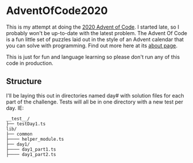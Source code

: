 # AdventOfCode2020

This is my attempt at doing the [2020 Advent of Code](https://adventofcode.com/2020).
I started late, so I probably won't be up-to-date with the latest problem.
The Advent Of Code is a fun little set of puzzles laid out in the style of an Advent calendar that you can solve with programming. Find out more here at its [about page](https://adventofcode.com/2020/about).

This is just for fun and language learning so please don't run any of this code in production.

## Structure
I'll be laying this out in directories named day# with solution files for each part of the challenge.
Tests will all be in one directory with a new test per day. IE:
```
__test__/
├── testDay1.ts
lib/
├── common
├──── helper_module.ts
├── day1/
├──── day1_part1.ts
├──── day1_part2.ts
```